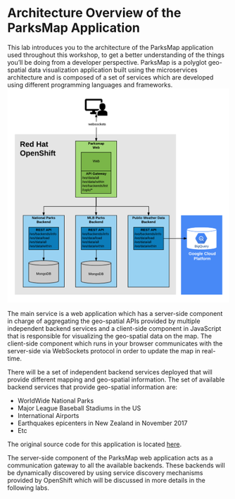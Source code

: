 # Architecture Overview of the ParksMap Application

This lab introduces you to the architecture of the ParksMap application used throughout this workshop, to get a better understanding of the things you’ll be doing from a developer perspective. ParksMap is a polyglot geo-spatial data visualization application built using the microservices architecture and is composed of a set of services which are developed using different programming languages and frameworks.
![Application architecture](https://github.com/bhandaru/nationalparks-labs/blob/master/images/roadshow-app-architecture.png)

The main service is a web application which has a server-side component in charge of aggregating the geo-spatial APIs provided by multiple independent backend services and a client-side component in JavaScript that is responsible for visualizing the geo-spatial data on the map. The client-side component which runs in your browser communicates with the server-side via WebSockets protocol in order to update the map in real-time.

There will be a set of independent backend services deployed that will provide different mapping and geo-spatial information. The set of available backend services that provide geo-spatial information are:  
   * WorldWide National Parks
   * Major League Baseball Stadiums in the US
   * International Airports
   * Earthquakes epicenters in New Zealand in November 2017
   * Etc

The original source code for this application is located [here](https://github.com/openshift-roadshow/).

The server-side component of the ParksMap web application acts as a communication gateway to all the available backends. These backends will be dynamically discovered by using service discovery mechanisms provided by OpenShift which will be discussed in more details in the following labs.

